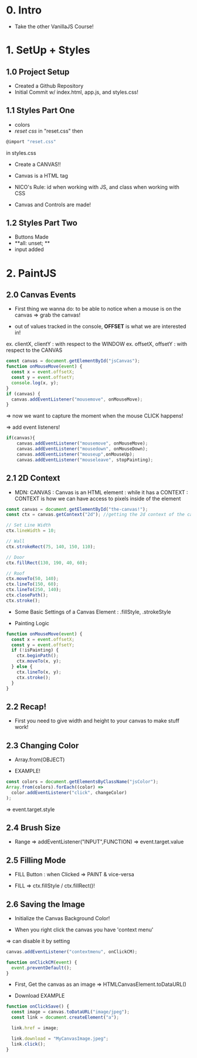# 0. Intro

- Take the other VanillaJS Course!

# 1. SetUp + Styles

## 1.0 Project Setup

- Created a Github Repository
- Initial Commit w/ index.html, app.js, and styles.css!

## 1.1 Styles Part One

- colors
- _reset css_ in "reset.css" then

```javascript
@import "reset.css"
```

in styles.css

- Create a CANVAS!!

- Canvas is a HTML tag

- NICO's Rule: id when working with JS, and class when working with CSS

- Canvas and Controls are made!

## 1.2 Styles Part Two

- Buttons Made
- **all: unset; **
- input added

# 2. PaintJS

## 2.0 Canvas Events

- First thing we wanna do: to be able to notice when a mouse is on the canvas
  => grab the canvas!

- out of values tracked in the console, **OFFSET** is what we are interested in!

ex. clientX, clientY : with respect to the WINDOW
ex. offsetX, offsetY : with respect to the CANVAS

```javascript
const canvas = document.getElementById("jsCanvas");
function onMouseMove(event) {
  const x = event.offsetX;
  const y = event.offsetY;
  console.log(x, y);
}
if (canvas) {
  canvas.addEventListener("mousemove", onMouseMove);
}
```

=> now we want to capture the moment when the mouse CLICK happens!

=> add event listeners!

```javascript
if(canvas){
    canvas.addEventListener("mousemove", onMouseMove);
    canvas.addEventListener("mousedown", onMouseDown);
    canvas.addEventListener("mouseup",onMouseUp);
    canvas.addEventListener("mouseleave", stopPainting);
```

## 2.1 2D Context

- MDN: CANVAS
  : Canvas is an HTML element
  : while it has a CONTEXT
  : CONTEXT is how we can have access to pixels inside of the element

```javascript
const canvas = document.getElementById("the-canvas!");
const ctx = canvas.getContext("2d"); //getting the 2d context of the canvas element!

// Set Line Width
ctx.lineWidth = 10;

// Wall
ctx.strokeRect(75, 140, 150, 110);

// Door
ctx.fillRect(130, 190, 40, 60);

// Roof
ctx.moveTo(50, 140);
ctx.lineTo(150, 60);
ctx.lineTo(250, 140);
ctx.closePath();
ctx.stroke();
```

- Some Basic Settings of a Canvas Element
  : .fillStyle, .strokeStyle

- Painting Logic

```javascript
function onMouseMove(event) {
  const x = event.offsetX;
  const y = event.offsetY;
  if (!isPainting) {
    ctx.beginPath();
    ctx.moveTo(x, y);
  } else {
    ctx.lineTo(x, y);
    ctx.stroke();
  }
}
```

## 2.2 Recap!

- First you need to give width and height to your canvas to make stuff work!

## 2.3 Changing Color

- Array.from(OBJECT)

- EXAMPLE!

```javascript
const colors = document.getElementsByClassName("jsColor");
Array.from(colors).forEach((color) =>
  color.addEventListener("click", changeColor)
);
```

=> event.target.style

## 2.4 Brush Size

- Range => addEventListener("INPUT",FUNCTION)
  => event.target.value

## 2.5 Filling Mode

- FILL Button : when Clicked => PAINT
  & vice-versa

- FILL => ctx.fillStyle / ctx.fillRect()!

## 2.6 Saving the Image

- Initialize the Canvas Background Color!

- When you right click the canvas
  you have 'context menu'

=> can disable it by setting

```javascript
canvas.addEventListener("contextmenu", onClickCM);

function onClickCM(event) {
  event.preventDefault();
}
```

- First, Get the canvas as an image
  => HTMLCanvasElement.toDataURL()

- Download EXAMPLE

```javascript
function onClickSave() {
  const image = canvas.toDataURL("image/jpeg");
  const link = document.createElement("a");

  link.href = image;

  link.download = "MyCanvasImage.jpeg";
  link.click();
}
```
